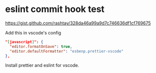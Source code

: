 # eslint commit hook test

https://gist.github.com/rashtay/328da46a99a9d7c746636df1cf769675

Add this in vscode's config

```json
"[javascript]": {
  "editor.formatOnSave": true,
  "editor.defaultFormatter": "esbenp.prettier-vscode"
},
```

Install prettier and eslint for vscode.

